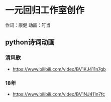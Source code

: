# 一元回归工作室创作
作词：康健
动画：叮当
## python诗词动画
### 清风歌
- https://www.bilibili.com/video/BV1KJ411n7gb
### 18年
- https://www.bilibili.com/video/BV1NJ411n7fc
